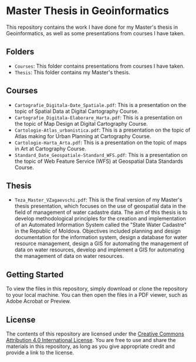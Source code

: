 # Master Thesis in Geoinformatics

This repository contains the work I have done for my Master's thesis in Geoinformatics, as well as some presentations from courses I have taken. 

## Folders

- `Courses`: This folder contains presentations from courses I have taken.
- `Thesis`: This folder contains my Master's thesis.

## Courses

- `Cartografie_Digitala-Date_Spatiale.pdf`: This is a presentation on the topic of Spatial Data at Digital Cartography Course.
- `Cartografie_Digitala-Elaborare_Harta.pdf`: This is a presentation on the topic of Map Design at Digital Cartography Course.
- `Cartologie-Atlas_urbanistica.pdf`: This is a presentation on the topic of Atlas making for Urban Planning at Cartography Course.
- `Cartologie-Harta_Arta.pdf`: This is a presentation on the topic of maps in Art at Cartography Course.
- `Standard_Date_Geospatiale-Standard_WFS.pdf`: This is a presentation on the topic of Web Feature Service (WFS) at Geospatial Data Standards Course.

## Thesis

- `Teza_Master_VZagaevschi.pdf`: This is the final version of my Master's thesis presentation, which focuses on the use of geospatial data in the field of management of water cadastre data. The aim of this thesis is to develop methodological principles for the creation and implementation of an Automated Information System called the "State Water Cadastre" in the Republic of Moldova.
Objectives included planning and design documentation for the information system, design a database for water resource management, design a GIS for automating the management of data on water resources, develop and implement a GIS for automating the management of data on water resources.

## Getting Started

To view the files in this repository, simply download or clone the repository to your local machine. You can then open the files in a PDF viewer, such as Adobe Acrobat or Preview.

## License

The contents of this repository are licensed under the [Creative Commons Attribution 4.0 International License](https://creativecommons.org/licenses/by/4.0/). You are free to use and share the materials in this repository, as long as you give appropriate credit and provide a link to the license.